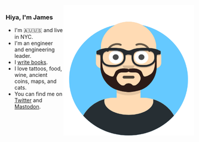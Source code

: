 <img align="right" src="https://github.com/jamtur01/jamtur01/blob/main/your-photo.png" alt="It me" width=350px height=350px />

### Hiya, I'm James

* I'm 🇦🇺🇺🇸 and live in NYC.
* I'm an engineer and engineering leader.
* I [write books](https://turnbull.press).
* I love tattoos, food, wine, ancient coins, maps, and cats.
* You can find me on [Twitter](https://twitter.com/kartar) and <a rel="me" href="https://mastodon.online/@kartar" title="James Turnbull on Mastodon" target="_blank">Mastodon</a>.

